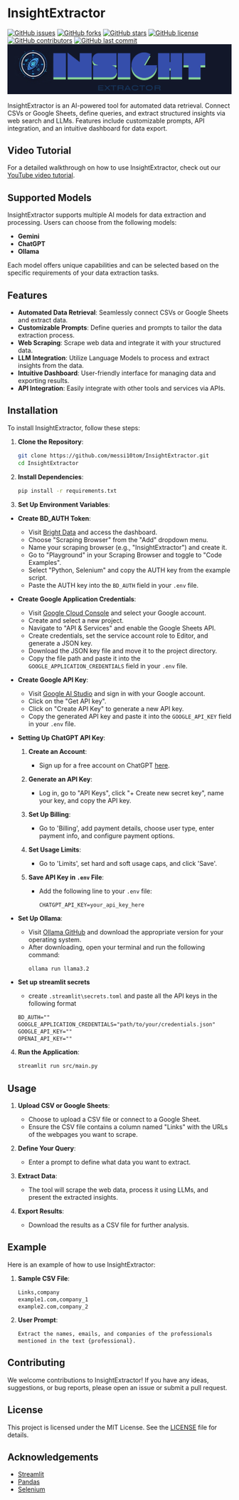 # InsightExtractor
[![GitHub issues](https://img.shields.io/github/issues/messi10tom/InsightExtractor)](https://github.com/messi10tom/InsightExtractor/issues)
[![GitHub forks](https://img.shields.io/github/forks/messi10tom/InsightExtractor)](https://github.com/messi10tom/InsightExtractor/network)
[![GitHub stars](https://img.shields.io/github/stars/messi10tom/InsightExtractor)](https://github.com/messi10tom/InsightExtractor/stargazers)
[![GitHub license](https://img.shields.io/github/license/messi10tom/InsightExtractor)](https://github.com/messi10tom/InsightExtractor/blob/main/LICENSE)
[![GitHub contributors](https://img.shields.io/github/contributors/messi10tom/InsightExtractor)](https://github.com/messi10tom/InsightExtractor/graphs/contributors)
[![GitHub last commit](https://img.shields.io/github/last-commit/messi10tom/InsightExtractor)](https://github.com/messi10tom/InsightExtractor/commits/main)
![InsightExtractor Banner](./doc/banner.png)

InsightExtractor is an AI-powered tool for automated data retrieval. Connect CSVs or Google Sheets, define queries, and extract structured insights via web search and LLMs. Features include customizable prompts, API integration, and an intuitive dashboard for data export.

## Video Tutorial

For a detailed walkthrough on how to use InsightExtractor, check out our [YouTube video tutorial](https://youtu.be/ATr7Y5CtE1E).

## Supported Models

InsightExtractor supports multiple AI models for data extraction and processing. Users can choose from the following models:

- **Gemini**
- **ChatGPT**
- **Ollama**

Each model offers unique capabilities and can be selected based on the specific requirements of your data extraction tasks.
## Features

- **Automated Data Retrieval**: Seamlessly connect CSVs or Google Sheets and extract data.
- **Customizable Prompts**: Define queries and prompts to tailor the data extraction process.
- **Web Scraping**: Scrape web data and integrate it with your structured data.
- **LLM Integration**: Utilize Language Models to process and extract insights from the data.
- **Intuitive Dashboard**: User-friendly interface for managing data and exporting results.
- **API Integration**: Easily integrate with other tools and services via APIs.

## Installation

To install InsightExtractor, follow these steps:

1. **Clone the Repository**:
    ```sh
    git clone https://github.com/messi10tom/InsightExtractor.git
    cd InsightExtractor
    ```

2. **Install Dependencies**:
    ```sh
    pip install -r requirements.txt
    ```

3. **Set Up Environment Variables**:
- **Create BD_AUTH Token**:
    - Visit [Bright Data](https://brightdata.com/) and access the dashboard.
    - Choose "Scraping Browser" from the "Add" dropdown menu.
    - Name your scraping browser (e.g., "InsightExtractor") and create it.
    - Go to "Playground" in your Scraping Browser and toggle to "Code Examples".
    - Select "Python, Selenium" and copy the AUTH key from the example script.
    - Paste the AUTH key into the `BD_AUTH` field in your `.env` file.

- **Create Google Application Credentials**:
    - Visit [Google Cloud Console](https://console.cloud.google.com/) and select your Google account.
    - Create and select a new project.
    - Navigate to "API & Services" and enable the Google Sheets API.
    - Create credentials, set the service account role to Editor, and generate a JSON key.
    - Download the JSON key file and move it to the project directory.
    - Copy the file path and paste it into the `GOOGLE_APPLICATION_CREDENTIALS` field in your `.env` file.

- **Create Google API Key**:
    - Visit [Google AI Studio](https://aistudio.google.com/welcome) and sign in with your Google account.
    - Click on the "Get API key".
    - Click on "Create API Key" to generate a new API key.
    - Copy the generated API key and paste it into the `GOOGLE_API_KEY` field in your `.env` file.

 - **Setting Up ChatGPT API Key**:

    1. **Create an Account**:
        - Sign up for a free account on ChatGPT [here](https://chat.openai.com/).

    2. **Generate an API Key**:
        - Log in, go to "API Keys", click "+ Create new secret key", name your key, and copy the API key.

    3. **Set Up Billing**:
        - Go to 'Billing', add payment details, choose user type, enter payment info, and configure payment options.

    4. **Set Usage Limits**:
        - Go to 'Limits', set hard and soft usage caps, and click 'Save'.

    5. **Save API Key in `.env` File**:
        - Add the following line to your `.env` file:
            ```env
            CHATGPT_API_KEY=your_api_key_here
            ```

- **Set Up Ollama**:
    - Visit [Ollama GitHub](https://github.com/ollama/ollama) and download the appropriate version for your operating system.
    - After downloading, open your terminal and run the following command:
        ```sh
        ollama run llama3.2
        ```
- **Set up streamlit secrets**
    - create ```.streamlit\secrets.toml``` and paste all the API keys in the following format
    ```env
    BD_AUTH=""
    GOOGLE_APPLICATION_CREDENTIALS="path/to/your/credentials.json"
    GOOGLE_API_KEY=""
    OPENAI_API_KEY=""
    ```

4. **Run the Application**:
    ```sh
    streamlit run src/main.py
    ```

## Usage

1. **Upload CSV or Google Sheets**:
    - Choose to upload a CSV file or connect to a Google Sheet.
    - Ensure the CSV file contains a column named "Links" with the URLs of the webpages you want to scrape.

2. **Define Your Query**:
    - Enter a prompt to define what data you want to extract.

3. **Extract Data**:
    - The tool will scrape the web data, process it using LLMs, and present the extracted insights.

4. **Export Results**:
    - Download the results as a CSV file for further analysis.

## Example

Here is an example of how to use InsightExtractor:

1. **Sample CSV File**:
    ```csv
    Links,company
    example1.com,company_1
    example2.com,company_2
    ```

2. **User Prompt**:
    ```
    Extract the names, emails, and companies of the professionals mentioned in the text {professional}.
    ```

## Contributing

We welcome contributions to InsightExtractor! If you have any ideas, suggestions, or bug reports, please open an issue or submit a pull request.

## License

This project is licensed under the MIT License. See the [LICENSE](LICENSE) file for details.

## Acknowledgements

- [Streamlit](https://streamlit.io/)
- [Pandas](https://pandas.pydata.org/)
- [Selenium](https://www.selenium.dev/)
